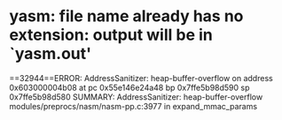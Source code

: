 yasm: file name already has no extension: output will be in `yasm.out'
=================================================================
==32944==ERROR: AddressSanitizer: heap-buffer-overflow on address 0x603000004b08 at pc 0x55e146e24a48 bp 0x7ffe5b98d590 sp 0x7ffe5b98d580
SUMMARY: AddressSanitizer: heap-buffer-overflow modules/preprocs/nasm/nasm-pp.c:3977 in expand_mmac_params
